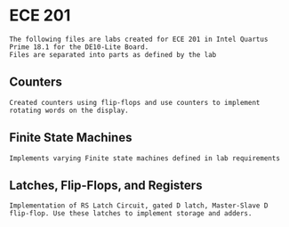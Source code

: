 # ECE 201
	
	The following files are labs created for ECE 201 in Intel Quartus Prime 18.1 for the DE10-Lite Board.
	Files are separated into parts as defined by the lab

## Counters

	Created counters using flip-flops and use counters to implement rotating words on the display.
	
## Finite State Machines

	Implements varying Finite state machines defined in lab requirements
	
## Latches, Flip-Flops, and Registers

	Implementation of RS Latch Circuit, gated D latch, Master-Slave D flip-flop. Use these latches to implement storage and adders.